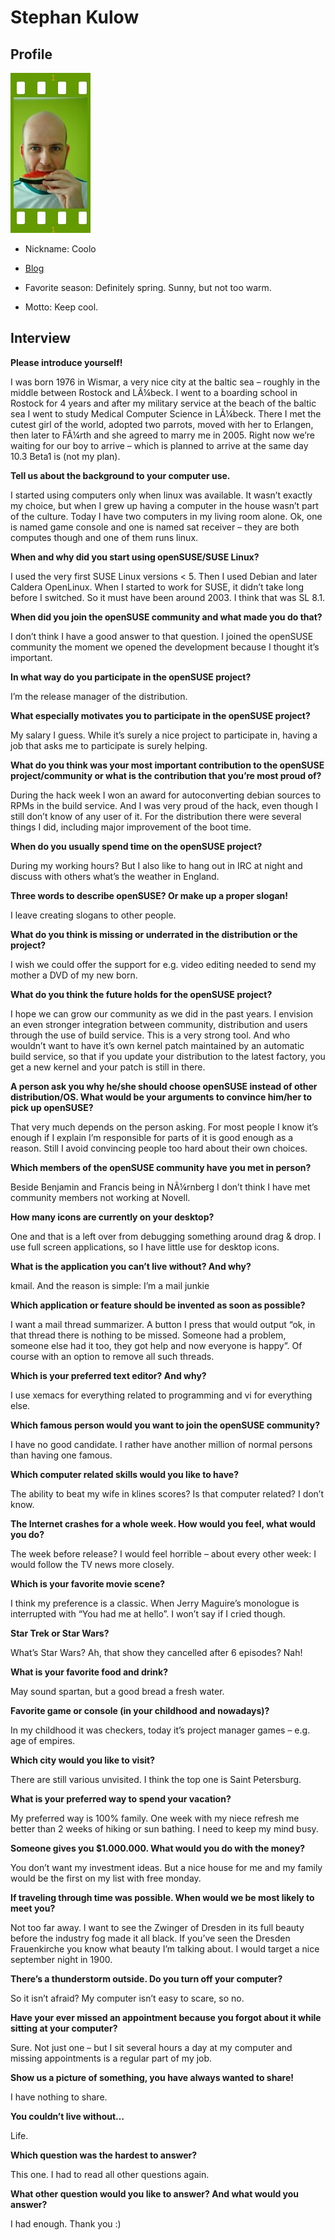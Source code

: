 # Stephan Kulow

## Profile

![Stephan](images/stephan_kulow.jpg)

* Nickname:	Coolo
* [Blog](http://www.kdedevelopers.org/blog/124)

* Favorite season:	Definitely spring. Sunny, but not too warm.
* Motto:	Keep cool.

## Interview

**Please introduce yourself!**

I was born 1976 in Wismar, a very nice city at the baltic sea – roughly in the middle between Rostock and LÃ¼beck. I went to a boarding school in Rostock for 4 years and after my military service at the beach of the baltic sea I went to study Medical Computer Science in LÃ¼beck. There I met the cutest girl of the world, adopted two parrots, moved with her to Erlangen, then later to FÃ¼rth and she agreed to marry me in 2005. Right now we’re waiting for our boy to arrive – which is planned to arrive at the same day 10.3 Beta1 is (not my plan).


**Tell us about the background to your computer use.**

I started using computers only when linux was available. It wasn’t exactly my choice, but when I grew up having a computer in the house wasn’t part of the culture. Today I have two computers in my living room alone. Ok, one is named game console and one is named sat receiver – they are both computes though and one of them runs linux.


**When and why did you start using openSUSE/SUSE Linux?**

I used the very first SUSE Linux versions < 5. Then I used Debian and later Caldera OpenLinux. When I started to work for SUSE, it didn’t take long before I switched. So it must have been around 2003. I think that was SL 8.1.


**When did you join the openSUSE community and what made you do that?**

I don’t think I have a good answer to that question. I joined the openSUSE community the moment we opened the development because I thought it’s important.


**In what way do you participate in the openSUSE project?**

I’m the release manager of the distribution.


**What especially motivates you to participate in the openSUSE project?**

My salary I guess. While it’s surely a nice project to participate in, having a job that asks me to participate is surely helping.


**What do you think was your most important contribution to the openSUSE project/community or what is the contribution that you’re most proud of?**

During the hack week I won an award for autoconverting debian sources to RPMs in the build service. And I was very proud of the hack, even though I still don’t know of any user of it.
For the distribution there were several things I did, including major improvement of the boot time.


**When do you usually spend time on the openSUSE project?**

During my working hours? But I also like to hang out in IRC at night and discuss with others what’s the weather in England.


**Three words to describe openSUSE? Or make up a proper slogan!**

I leave creating slogans to other people.


**What do you think is missing or underrated in the distribution or the project?**

I wish we could offer the support for e.g. video editing needed to send my mother a DVD of my new born.


**What do you think the future holds for the openSUSE project?**

I hope we can grow our community as we did in the past years. I envision an even stronger integration between community, distribution and users through the use of build service. This is a very strong tool. And who wouldn’t want to have it’s own kernel patch maintained by an automatic build service, so that if you update your distribution to the latest factory, you get a new kernel and your patch is still in there.


**A person ask you why he/she should choose openSUSE instead of other distribution/OS. What would be your arguments to convince him/her to pick up openSUSE?**

That very much depends on the person asking. For most people I know it’s enough if I explain I’m responsible for parts of it is good enough as a reason. Still I avoid convincing people too hard about their own choices.


**Which members of the openSUSE community have you met in person?**

Beside Benjamin and Francis being in NÃ¼rnberg I don’t think I have met community members not working at Novell.


**How many icons are currently on your desktop?**

One and that is a left over from debugging something around drag & drop. I use full screen applications, so I have little use for desktop icons.


**What is the application you can’t live without? And why?**

kmail. And the reason is simple: I’m a mail junkie


**Which application or feature should be invented as soon as possible?**

I want a mail thread summarizer. A button I press that would output “ok, in that thread there is nothing to be missed. Someone had a problem, someone else had it too, they got help and now everyone is happy”. Of course with an option to remove all such threads.


**Which is your preferred text editor? And why?**

I use xemacs for everything related to programming and vi for everything else.


**Which famous person would you want to join the openSUSE community?**

I have no good candidate. I rather have another million of normal persons than having one famous.


**Which computer related skills would you like to have?**

The ability to beat my wife in klines scores? Is that computer related? I don’t know.


**The Internet crashes for a whole week. How would you feel, what would you do?**

The week before release? I would feel horrible – about every other week: I would follow the TV news more closely.


**Which is your favorite movie scene?**

I think my preference is a classic. When Jerry Maguire’s monologue is interrupted with “You had me at hello”. I won’t say if I cried though.


**Star Trek or Star Wars?**

What’s Star Wars? Ah, that show they cancelled after 6 episodes? Nah!


**What is your favorite food and drink?**

May sound spartan, but a good bread a fresh water.


**Favorite game or console (in your childhood and nowadays)?**

In my childhood it was checkers, today it’s project manager games – e.g. age of empires.


**Which city would you like to visit?**

There are still various unvisited. I think the top one is Saint Petersburg.


**What is your preferred way to spend your vacation?**

My preferred way is 100% family. One week with my niece refresh me better than 2 weeks of hiking or sun bathing. I need to keep my mind busy.


**Someone gives you $1.000.000. What would you do with the money?**

You don’t want my investment ideas. But a nice house for me and my family would be the first on my list with free monday.


**If traveling through time was possible. When would we be most likely to meet you?**

Not too far away. I want to see the Zwinger of Dresden in its full beauty before the industry fog made it all black. If you’ve seen the Dresden Frauenkirche you know what beauty I’m talking about. I would target a nice september night in 1900.


**There’s a thunderstorm outside. Do you turn off your computer?**

So it isn’t afraid? My computer isn’t easy to scare, so no.


**Have your ever missed an appointment because you forgot about it while sitting at your computer?**

Sure. Not just one – but I sit several hours a day at my computer and missing appointments is a regular part of my job.


**Show us a picture of something, you have always wanted to share!**

I have nothing to share.


**You couldn’t live without…**

Life.


**Which question was the hardest to answer?**

This one. I had to read all other questions again.


**What other question would you like to answer? And what would you answer?**

I had enough. Thank you :)
